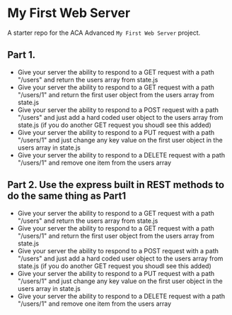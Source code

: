 # My First Web Server

A starter repo for the ACA Advanced `My First Web Server` project.

## Part 1.
* Give your server the ability to respond to a GET request with a path "/users" and return the users array from state.js
* Give your server the ability to respond to a GET request with a path "/users/1" and return the first user object from the users array from state.js
* Give your server the ability to respond to a POST request with a path "/users" and just add a hard coded user object to the users array from state.js (if you do another GET request you shoudl see this added)
* Give your server the ability to respond to a PUT request with a path "/users/1" and just change any key value on the first user object in the users array in state.js
* Give your server the ability to respond to a DELETE request with a path "/users/1" and remove one item from the users array


## Part 2. Use the express built in REST methods to do the same thing as Part1
* Give your server the ability to respond to a GET request with a path "/users" and return the users array from state.js
* Give your server the ability to respond to a GET request with a path "/users/1" and return the first user object from the users array from state.js
* Give your server the ability to respond to a POST request with a path "/users" and just add a hard coded user object to the users array from state.js (if you do another GET request you shoudl see this added)
* Give your server the ability to respond to a PUT request with a path "/users/1" and just change any key value on the first user object in the users array in state.js
* Give your server the ability to respond to a DELETE request with a path "/users/1" and remove one item from the users array
